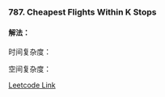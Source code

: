 ### 787. Cheapest Flights Within K Stops
  
#### 解法：

  
时间复杂度： 

空间复杂度：  
  
[Leetcode Link](https://leetcode.com/problems/cheapest-flights-within-k-stops/)